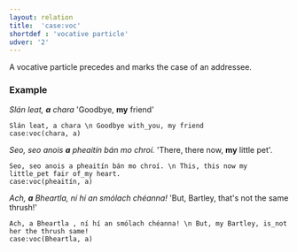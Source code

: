 ```yaml
---
layout: relation
title:  'case:voc'
shortdef : 'vocative particle'
udver: '2'
---
```


A vocative particle precedes and marks the case of an addressee.

### Example

_Slán leat, <b>a</b> chara_ 'Goodbye, <b>my</b> friend'

~~~ sdparse
Slán leat, a chara \n Goodbye with_you, my friend
case:voc(chara, a)
~~~

_Seo, seo anois <b>a</b> pheaitín bán mo chroí._ 'There, there now, <b>my</b> little pet'.

~~~ sdparse
Seo, seo anois a pheaitín bán mo chroí. \n This, this now my little_pet fair of_my heart.
case:voc(pheaitín, a)
~~~

_Ach, <b>a</b> Bheartla, ní hí an smólach chéanna!_ 'But, Bartley, that's not the same thrush!'

~~~ sdparse
Ach, a Bheartla , ní hí an smólach chéanna! \n But, my Bartley, is_not her the thrush same!
case:voc(Bheartla, a)
~~~
